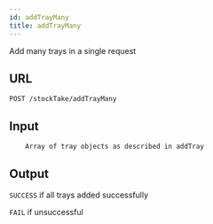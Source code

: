```yaml
---
id: addTrayMany
title: addTrayMany
---
```

Add many trays in a single request 
## URL
```http request
POST /stockTake/addTrayMany
```

## Input
```
    Array of tray objects as described in addTray
```

## Output
`SUCCESS` if all trays added successfully

`FAIL` if unsuccessful
